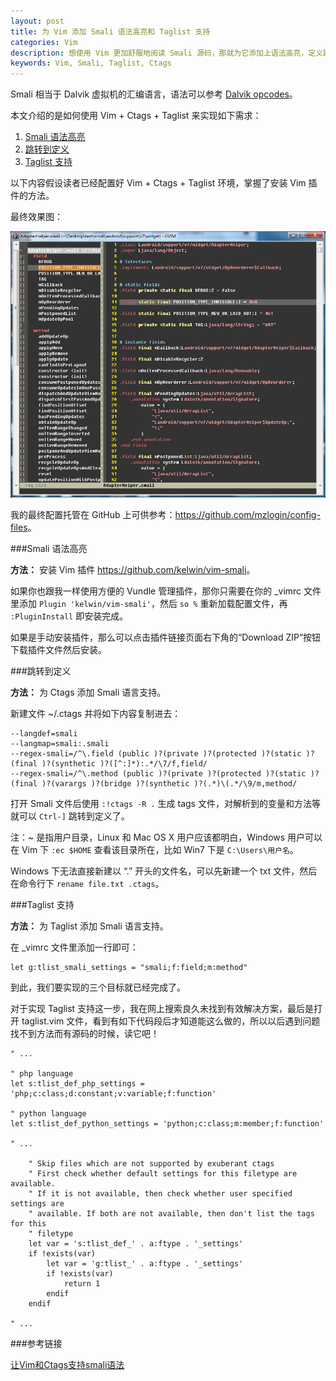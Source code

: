 ```yaml
---
layout: post
title: 为 Vim 添加 Smali 语法高亮和 Taglist 支持
categories: Vim
description: 想使用 Vim 更加舒服地阅读 Smali 源码，那就为它添加上语法高亮，定义跳转和 Taglist 支持。
keywords: Vim, Smali, Taglist, Ctags
---
```


Smali 相当于 Dalvik 虚拟机的汇编语言，语法可以参考 [Dalvik opcodes](http://pallergabor.uw.hu/androidblog/dalvik_opcodes.html)。

本文介绍的是如何使用 Vim + Ctags + Taglist 来实现如下需求：

1. [Smali 语法高亮](#smali-语法高亮)
2. [跳转到定义](#跳转到定义)
3. [Taglist 支持](#taglist-支持)

以下内容假设读者已经配置好 Vim + Ctags + Taglist 环境，掌握了安装 Vim 插件的方法。

最终效果图：

![](/images/posts/vim/smali-vim.png)

我的最终配置托管在 GitHub 上可供参考：<https://github.com/mzlogin/config-files>。

###Smali 语法高亮

**方法：** 安装 Vim 插件 <https://github.com/kelwin/vim-smali>。

如果你也跟我一样使用方便的 Vundle 管理插件，那你只需要在你的 \_vimrc 文件里添加 `Plugin 'kelwin/vim-smali'`，然后 `so %` 重新加载配置文件，再 `:PluginInstall` 即安装完成。

如果是手动安装插件，那么可以点击插件链接页面右下角的“Download ZIP”按钮下载插件文件然后安装。

###跳转到定义

**方法：** 为 Ctags 添加 Smali 语言支持。

新建文件 ~/.ctags 并将如下内容复制进去：

```
--langdef=smali
--langmap=smali:.smali
--regex-smali=/^\.field (public )?(private )?(protected )?(static )?(final )?(synthetic )?([^:]*):.*/\7/f,field/
--regex-smali=/^\.method (public )?(private )?(protected )?(static )?(final )?(varargs )?(bridge )?(synthetic )?(.*)\(.*/\9/m,method/
```

打开 Smali 文件后使用 `:!ctags -R .` 生成 tags 文件，对解析到的变量和方法等就可以 `Ctrl-]` 跳转到定义了。

注：~ 是指用户目录，Linux 和 Mac OS X 用户应该都明白，Windows 用户可以在 Vim 下 `:ec $HOME` 查看该目录所在，比如 Win7 下是 `C:\Users\用户名`。

Windows 下无法直接新建以 “.” 开头的文件名，可以先新建一个 txt 文件，然后在命令行下 `rename file.txt .ctags`。

###Taglist 支持

**方法：** 为 Taglist 添加 Smali 语言支持。

在 \_vimrc 文件里添加一行即可：

```vim
let g:tlist_smali_settings = "smali;f:field;m:method" 
```

到此，我们要实现的三个目标就已经完成了。

对于实现 Taglist 支持这一步，我在网上搜索良久未找到有效解决方案，最后是打开 taglist.vim 文件，看到有如下代码段后才知道能这么做的，所以以后遇到问题找不到方法而有源码的时候，读它吧！

```vim
" ...

" php language
let s:tlist_def_php_settings = 'php;c:class;d:constant;v:variable;f:function'

" python language
let s:tlist_def_python_settings = 'python;c:class;m:member;f:function'

" ...

    " Skip files which are not supported by exuberant ctags
    " First check whether default settings for this filetype are available.
    " If it is not available, then check whether user specified settings are
    " available. If both are not available, then don't list the tags for this
    " filetype
    let var = 's:tlist_def_' . a:ftype . '_settings'
    if !exists(var)
        let var = 'g:tlist_' . a:ftype . '_settings'
        if !exists(var)
            return 1
        endif
    endif

" ...
```

###参考链接

[让Vim和Ctags支持smali语法](让Vim和Ctags支持smali语法)
